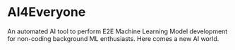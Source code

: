 # AI4Everyone
An automated AI tool to perform E2E Machine Learning Model development for non-coding background ML enthusiasts. 
Here comes a new AI world.